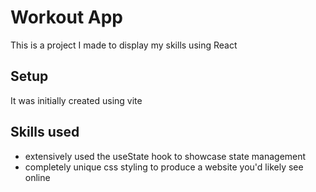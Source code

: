 # Workout App

This is a project I made to display my skills using React

## Setup

It was initially created using vite

## Skills used

- extensively used the useState hook to showcase state management
- completely unique css styling to produce a website you'd likely see online
